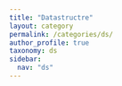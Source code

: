 ```yaml
---
title: "Datastructre"
layout: category
permalink: /categories/ds/
author_profile: true
taxonomy: ds
sidebar:
  nav: "ds"
---
```

